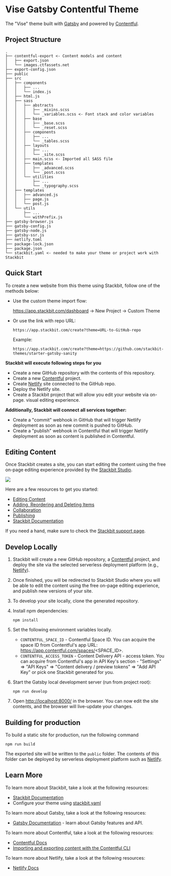 # Vise Gatsby Contentful Theme

The "Vise" theme built with [Gatsby](https://gatsbyjs.com) and powered by [Contentful](https://www.contentful.com).

## Project Structure 

```
.
├── contentful-export <- Content models and content
│   ├── export.json
│   └── images.ctfassets.net
├── export-config.json
├── public
├── src
│   ├── components
│   │   ├── ...
│   │   └── index.js
│   ├── html.js
│   ├── sass
│   │   ├── abstracts
│   │   │   ├── _mixins.scss
│   │   │   └── _variables.scss <- Font stack and color variables
│   │   ├── base
│   │   │   ├── _base.scss
│   │   │   └── _reset.scss
│   │   ├── components
│   │   │   ├── ...
│   │   │   └── _tables.scss
│   │   ├── layouts
│   │   │   ├── ...
│   │   │   └── _site.scss
│   │   ├── main.scss <- Imported all SASS file 
│   │   ├── templates
│   │   │   ├── _advanced.scss
│   │   │   └── _post.scss
│   │   └── utilities
│   │       ├── ...
│   │       └── _typography.scss
│   ├── templates
│   │   ├── advanced.js
│   │   ├── page.js
│   │   └── post.js
│   └── utils
│       ├── ...
│       └── withPrefix.js
├── gatsby-browser.js
├── gatsby-config.js
├── gatsby-node.js
├── gatsby-ssr.js
├── netlify.toml
├── package-lock.json
├── package.json
└── stackbit.yaml <- needed to make your theme or project work with Stackbit
```

## Quick Start

To create a new website from this theme using Stackbit, follow one of the methods below:

- Use the custom theme import flow:
  
  https://app.stackbit.com/dashboard -> New Project -> Custom Theme


- Or use the link with repo URL:

  ```
  https://app.stackbit.com/create?theme=URL-to-GitHub-repo
  ```
  Example:
  ```
  https://app.stackbit.com/create?theme=https://github.com/stackbit-themes/starter-gatsby-sanity
  ```

**Stackbit will execute following steps for you**

- Create a new GitHub repository with the contents of this repository.
- Create a new [Contentful](https://www.contentful.com) project.
- Create [Netlify](https://www.netlify.com) site connected to the GitHub repo.
- Deploy the Netlify site.
- Create a Stackbit project that will allow you edit your website via on-page.
  visual editing experience.

**Additionally, Stackbit will connect all services together:**

- Create a "commit" webhook in GitHub that will trigger Netlify deployment as
  soon as new commit is pushed to GitHub.
- Create a "publish" webhook in Contentful that will trigger Netlify deployment as
  soon as content is published in Contentful.


## Editing Content

Once Stackbit creates a site, you can start editing the content using the free
on-page editing experience provided by the [Stackbit Studio](https://stackbit.com?utm_source=project-readme&utm_medium=referral&utm_campaign=user_themes).

[![](https://i3.ytimg.com/vi/zd9lGRLVDm4/hqdefault.jpg)](https://stackbit.link/project-readme-lead-video)

Here are a few resources to get you started:

- [Editing Content](https://stackbit.link/project-readme-editing-video)
- [Adding, Reordering and Deleting Items](https://stackbit.link/project-readme-adding-video)
- [Collaboration](https://stackbit.link/project-readme-collaboration-video)
- [Publishing](https://stackbit.link/project-readme-publishing-video)
- [Stackbit Documentation](https://stackbit.link/project-readme-documentation)

If you need a hand, make sure to check the [Stackbit support page](https://stackbit.link/project-readme-support).


## Develop Locally

1. Stackbit will create a new GitHub repository, a [Contentful](https://www.contentful.com) project, and deploy the site via the selected serverless deployment platform (e.g., [Netlify](https://www.netlify.com)).

2. Once finished, you will be redirected to Stackbit Studio where you will be
   able to edit the content using the free on-page editing experience, and
   publish new versions of your site.

3. To develop your site locally, clone the generated repository.

4. Install npm dependencies:

   ```shell
   npm install
   ```

5. Set the following environment variables locally.

   - `CONTENTFUL_SPACE_ID` - Contentful Space ID. You can acquire the space ID from Contentful's app URL: https://app.contentful.com/spaces/<SPACE_ID>.
   - `CONTENTFUL_ACCESS_TOKEN` - Content Delivery API - access token. You can acquire from Contentful's app in API Key's section - "Settings" => "API Keys" => "Content delivery / preview tokens" => "Add API Key" or pick one Stackbit generated for you.

6. Start the Gatsby local development server (run from project root):

   ```shell
   npm run develop
   ```

7. Open [http://localhost:8000/](http://localhost:8000/) in the browser. You can now edit the site contents, and the browser will live-update your changes.


## Building for production

To build a static site for production, run the following command

```shell
npm run build
```

The exported site will be written to the `public` folder. The contents of this folder
can be deployed by serverless deployment platform such as [Netlify](https://www.netlify.com).


## Learn More

To learn more about Stackbit, take a look at the following resources:

- [Stackbit Documentation](https://www.stackbit.com/docs/)
- Configure your theme using [stackbit.yaml](https://www.stackbit.com/docs/stackbit-yaml/)

To learn more about Gatsby, take a look at the following resources:

- [Gatsby Documentation](https://www.gatsbyjs.com/docs/) - learn about Gatsby features and API.

To learn more about Contentful, take a look at the following resources:

- [Contentful Docs](https://www.contentful.com/developers/docs/)
- [Importing and exporting content with the Contentful CLI](https://www.contentful.com/developers/docs/tutorials/cli/import-and-export/)

To learn more about Netlify, take a look at the following resources:

- [Netlify Docs](https://docs.netlify.com/)
